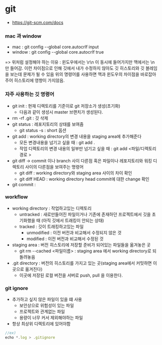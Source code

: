 # git

- https://git-scm.com/docs

### mac 과 window

- mac : git config --global core.autocrlf input
- window : git config --global core.autocrlf true

=> 위처럼 설정해야 하는 이유 : 윈도우에서는 \r\n 이 동시에 들어가지만 맥에서는 \n만 들어감.
이런 차이점으로 인해 깃에서 내가 수정하지 않아도 깃 히스토리와 깃 블레임을 보는데 문제가 될 수 있음
위의 명령어를 사용하면 맥과 윈도우의 차이점을 바로잡아주어 히스토리에 영향이 가지않음.

### 자주 사용하는 깃 명령어

- git init : 현재 디렉토리를 기준이로 git 저장소가 생성(초기화)
  - 다음과 같이 생성시 master 브랜치가 생성된다.
- rm -rf .git : 깃 삭제
- git status : 레포지토리의 상태를 보여줌
  - git status -s : short 옵션
- git add : working directory의 변경 내용을 staging area에 추가해준다
  - 모든 변경내용을 넘기고 싶을 때 : git add .
  - 작업 디렉토리의 변경 내용의 일부만 넘기고 싶을 때 : git add <파일/디렉토리 경로 >
- git diff -> commit 이나 branch 사이 다른점 혹은 파일이나 레포지토리와 워킹 디렉토리 사이의 다른점을 보여주는 명령어
  - git diff : working directory와 staging area 사이의 차이 확인
  - git diff HEAD : working directory head commit에 대한 change 확인
- git commit :

### workflow

- working directory : 작업하고있는 디렉토리
  - untracked : 새로만들어진 파일이거나 기존에 존재하던 프로젝트에서 깃을 초기화했을 때 (아직 깃에서 트래킹이 안되는 상태)
  - tracked : 깃이 트래킹하고있는 파일
    - unmodified : 이전 버전과 비교해서 수정되지 않은 것
    - modified : 이전 버전과 비교해서 수정된 것
- staging area : 버전 히스토리에 저장할 준비가 되어있는 파일들을 옮겨놓은 곳
  - git rm --cached <파일이름> : staging area 에서 working directory로 되돌려놓음
- .git directory : 버전의 히스토리를 가지고 있는 곳(staging area에서 커밋하면 이곳으로 옮겨진다)
  - 이곳에 저장된 로컬 버전을 서버로 push, pull 을 이용한다.

### git ignore

- 추가하고 싶지 않은 파일이 있을 떄 사용
  - 보안상으로 위험성이 있는 파일
  - 프로젝트와 관계없는 파일
  - 용량이 너무 커서 제외해야하는 파일
- 항상 최상위 디렉토리에 있어야함

```js
//ex)
echo *.log > .gitignore
```
